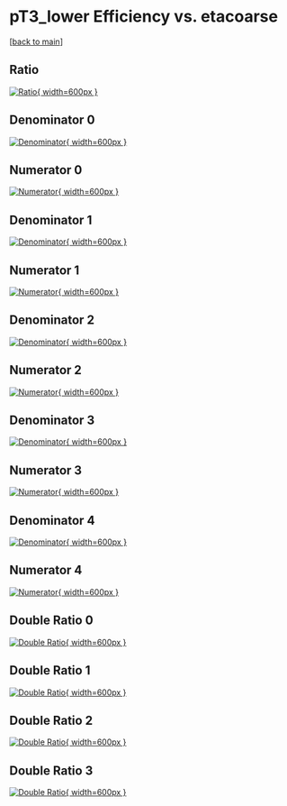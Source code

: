 # pT3_lower Efficiency vs. etacoarse

[[back to main](./)]



## Ratio

[![Ratio](../mtv/var/pT3_lower_loweta_11_-1_eff_etacoarse.png){ width=600px }](../mtv/var/pT3_lower_loweta_11_-1_eff_etacoarse.pdf)

## Denominator 0

[![Denominator](../mtv/den/pT3_lower_loweta_11_-1_eff_etacoarse_den0.png){ width=600px }](../mtv/den/pT3_lower_loweta_11_-1_eff_etacoarse_den0.pdf)

## Numerator 0

[![Numerator](../mtv/num/pT3_lower_loweta_11_-1_eff_etacoarse_num0.png){ width=600px }](../mtv/num/pT3_lower_loweta_11_-1_eff_etacoarse_num0.pdf)

## Denominator 1

[![Denominator](../mtv/den/pT3_lower_loweta_11_-1_eff_etacoarse_den1.png){ width=600px }](../mtv/den/pT3_lower_loweta_11_-1_eff_etacoarse_den1.pdf)

## Numerator 1

[![Numerator](../mtv/num/pT3_lower_loweta_11_-1_eff_etacoarse_num1.png){ width=600px }](../mtv/num/pT3_lower_loweta_11_-1_eff_etacoarse_num1.pdf)

## Denominator 2

[![Denominator](../mtv/den/pT3_lower_loweta_11_-1_eff_etacoarse_den2.png){ width=600px }](../mtv/den/pT3_lower_loweta_11_-1_eff_etacoarse_den2.pdf)

## Numerator 2

[![Numerator](../mtv/num/pT3_lower_loweta_11_-1_eff_etacoarse_num2.png){ width=600px }](../mtv/num/pT3_lower_loweta_11_-1_eff_etacoarse_num2.pdf)

## Denominator 3

[![Denominator](../mtv/den/pT3_lower_loweta_11_-1_eff_etacoarse_den3.png){ width=600px }](../mtv/den/pT3_lower_loweta_11_-1_eff_etacoarse_den3.pdf)

## Numerator 3

[![Numerator](../mtv/num/pT3_lower_loweta_11_-1_eff_etacoarse_num3.png){ width=600px }](../mtv/num/pT3_lower_loweta_11_-1_eff_etacoarse_num3.pdf)

## Denominator 4

[![Denominator](../mtv/den/pT3_lower_loweta_11_-1_eff_etacoarse_den4.png){ width=600px }](../mtv/den/pT3_lower_loweta_11_-1_eff_etacoarse_den4.pdf)

## Numerator 4

[![Numerator](../mtv/num/pT3_lower_loweta_11_-1_eff_etacoarse_num4.png){ width=600px }](../mtv/num/pT3_lower_loweta_11_-1_eff_etacoarse_num4.pdf)

## Double Ratio 0

[![Double Ratio](../mtv/ratio/pT3_lower_loweta_11_-1_eff_etacoarse_ratio0.png){ width=600px }](../mtv/ratio/pT3_lower_loweta_11_-1_eff_etacoarse_ratio0.pdf)

## Double Ratio 1

[![Double Ratio](../mtv/ratio/pT3_lower_loweta_11_-1_eff_etacoarse_ratio1.png){ width=600px }](../mtv/ratio/pT3_lower_loweta_11_-1_eff_etacoarse_ratio1.pdf)

## Double Ratio 2

[![Double Ratio](../mtv/ratio/pT3_lower_loweta_11_-1_eff_etacoarse_ratio2.png){ width=600px }](../mtv/ratio/pT3_lower_loweta_11_-1_eff_etacoarse_ratio2.pdf)

## Double Ratio 3

[![Double Ratio](../mtv/ratio/pT3_lower_loweta_11_-1_eff_etacoarse_ratio3.png){ width=600px }](../mtv/ratio/pT3_lower_loweta_11_-1_eff_etacoarse_ratio3.pdf)

